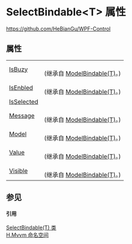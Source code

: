 # SelectBindable&lt;T&gt; 属性
https://github.com/HeBianGu/WPF-Control



## 属性
<table>
<tr>
<td><a href="01502e84-af78-33ab-50fd-7ef383605f6a">IsBuzy</a></td>
<td><br />(继承自 <a href="f92c916b-6a77-1921-9c34-91d28fec7669">ModelBindable(T)</a>。)</td></tr>
<tr>
<td><a href="5b71b873-1c1c-a05f-f7a4-ed50c3c8390d">IsEnbled</a></td>
<td><br />(继承自 <a href="f92c916b-6a77-1921-9c34-91d28fec7669">ModelBindable(T)</a>。)</td></tr>
<tr>
<td><a href="0fc15981-b3d3-e0c4-998c-9592e73ff584">IsSelected</a></td>
<td> </td></tr>
<tr>
<td><a href="7637bc50-ba2b-c07d-2727-97c21c6279f4">Message</a></td>
<td><br />(继承自 <a href="f92c916b-6a77-1921-9c34-91d28fec7669">ModelBindable(T)</a>。)</td></tr>
<tr>
<td><a href="b8bb5eea-96eb-8f6a-8b92-27144772cd14">Model</a></td>
<td><br />(继承自 <a href="f92c916b-6a77-1921-9c34-91d28fec7669">ModelBindable(T)</a>。)</td></tr>
<tr>
<td><a href="0be6392b-dc1d-7ab7-b55b-548c45c31c2d">Value</a></td>
<td><br />(继承自 <a href="f92c916b-6a77-1921-9c34-91d28fec7669">ModelBindable(T)</a>。)</td></tr>
<tr>
<td><a href="0c19101d-7d18-96c7-146d-f62f14b5f544">Visible</a></td>
<td><br />(继承自 <a href="f92c916b-6a77-1921-9c34-91d28fec7669">ModelBindable(T)</a>。)</td></tr>
</table>

## 参见


#### 引用
<a href="07ec2c29-821d-b435-98d3-9a75712b06f1">SelectBindable(T) 类</a>  
<a href="2171cdff-f9c4-6682-6b3e-a29f9cee4c25">H.Mvvm 命名空间</a>  

